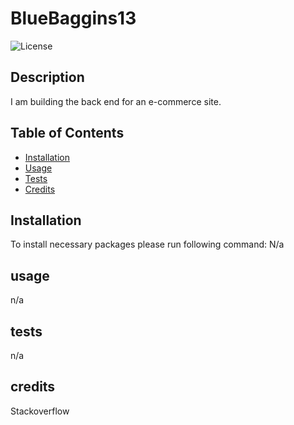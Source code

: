 # BlueBaggins13
![License](https://img.shields.io/badge/License-MIT-blue.svg)

## Description

I am building the back end for an e-commerce site.

## Table of Contents
* [Installation](#installation)
* [Usage](#usage)
* [Tests](#tests)
* [Credits](#credits)


## Installation

To install necessary packages please run following command:
N/a

## usage
n/a

## tests
n/a

## credits
Stackoverflow
